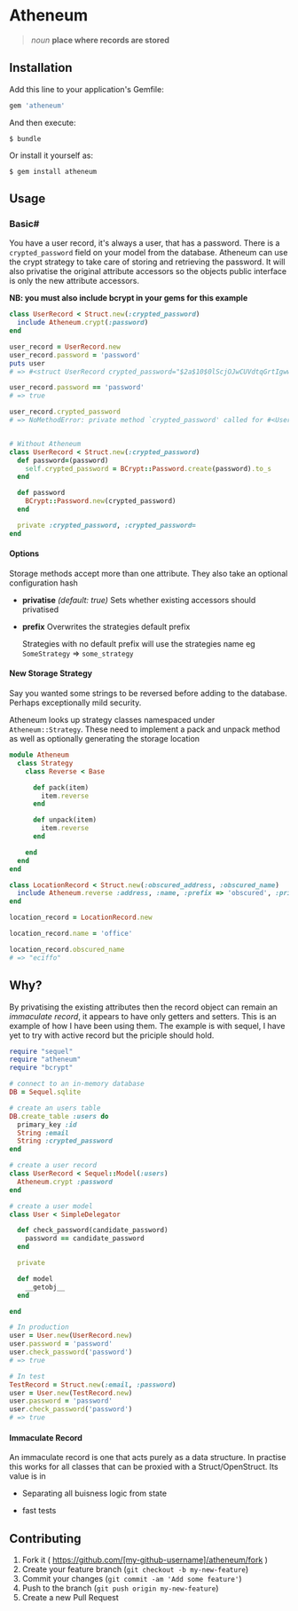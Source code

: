 # Atheneum
> *noun* **place where records are stored**

## Installation

Add this line to your application's Gemfile:

```ruby
gem 'atheneum'
```

And then execute:

    $ bundle

Or install it yourself as:

    $ gem install atheneum

## Usage
### Basic#

You have a user record, it's always a user, that has a password. There is a `crypted_password` field on your model from the database. Atheneum can use the crypt strategy to take care of storing and retrieving the password. It will also privatise the original attribute accessors so the objects public interface is only the new attribute accessors.

**NB: you must also include bcrypt in your gems for this example**

```rb
class UserRecord < Struct.new(:crypted_password)
  include Atheneum.crypt(:password)
end

user_record = UserRecord.new
user_record.password = 'password'
puts user
# => #<struct UserRecord crypted_password="$2a$10$0lScjOJwCUVdtqGrtIgww.RbvVWXGPD.oISi4DBcIgK3f3YO66aju">

user_record.password == 'password'
# => true

user_record.crypted_password
# => NoMethodError: private method `crypted_password' called for #<UserRecord:0x0000000236f9f0>


# Without Atheneum
class UserRecord < Struct.new(:crypted_password)
  def password=(password)
    self.crypted_password = BCrypt::Password.create(password).to_s
  end

  def password
    BCrypt::Password.new(crypted_password)
  end

  private :crypted_password, :crypted_password=
end
```
#### Options

Storage methods accept more than one attribute. They also take an optional configuration hash

- **privatise** *(default: true)* Sets whether existing accessors should privatised

- **prefix** Overwrites the strategies default prefix

  Strategies with no default prefix will use the strategies name eg `SomeStrategy` => `some_strategy`

#### New Storage Strategy

Say you wanted some strings to be reversed before adding to the database. Perhaps exceptionally mild security.

Atheneum looks up strategy classes namespaced under `Atheneum::Strategy`. These need to implement a pack and unpack method as well as optionally generating the storage location

```rb
module Atheneum
  class Strategy
    class Reverse < Base

      def pack(item)
        item.reverse
      end

      def unpack(item)
        item.reverse
      end

    end
  end
end

class LocationRecord < Struct.new(:obscured_address, :obscured_name)
  include Atheneum.reverse :address, :name, :prefix => 'obscured', :privatise => false
end

location_record = LocationRecord.new

location_record.name = 'office'

location_record.obscured_name
# => "eciffo"
```

## Why?

By privatising the existing attributes then the record object can remain an *immaculate record*, it appears to have only getters and setters. This is an example of how I have been using them. The example is with sequel, I have yet to try with active record but the priciple should hold.

```rb
require "sequel"
require "atheneum"
require "bcrypt"

# connect to an in-memory database
DB = Sequel.sqlite

# create an users table
DB.create_table :users do
  primary_key :id
  String :email
  String :crypted_password
end

# create a user record
class UserRecord < Sequel::Model(:users)
  Atheneum.crypt :password
end

# create a user model
class User < SimpleDelegator

  def check_password(candidate_password)
    password == candidate_password
  end

  private

  def model
    __getobj__
  end

end

# In production
user = User.new(UserRecord.new)
user.password = 'password'
user.check_password('password')
# => true

# In test
TestRecord = Struct.new(:email, :password)
user = User.new(TestRecord.new)
user.password = 'password'
user.check_password('password')
# => true
```

#### Immaculate Record

An immaculate record is one that acts purely as a data structure. In practise this works for all classes that can be proxied with a Struct/OpenStruct. Its value is in

- Separating all buisness logic from state

- fast tests


## Contributing

1. Fork it ( https://github.com/[my-github-username]/atheneum/fork )
2. Create your feature branch (`git checkout -b my-new-feature`)
3. Commit your changes (`git commit -am 'Add some feature'`)
4. Push to the branch (`git push origin my-new-feature`)
5. Create a new Pull Request
